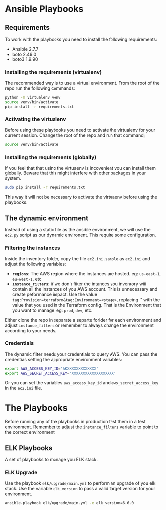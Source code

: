 # Ansible Playbooks

## Requirements

To work with the playbooks you need to install the following requirements:
- Ansible 2.7.7
- boto 2.49.0
- boto3 1.9.90

### Installing the requirements (virtualenv)

The recommended way is to use a virtual environment. From the root of the repo run the following commands:

```bash
python -m virtualenv venv
source venv/bin/activate
pip install -r requirements.txt
```

### Activating the virtualenv

Before using these playbooks you need to activate the virtualenv for your current session. Change the root of the repo and run that command;

```bash
source venv/bin/activate
```

### Installing the requirements (globally)

If you feel that that using the virtuaenv is incovenient you can install them globally. Beware that this might interfere with other packages in your system.

```bash
sudo pip install -r requirements.txt
```

This way it will not be necessary to activate the virtuaenv before using the playbooks.

## The dynamic environment

Instead of using a static file as the ansible environment, we will use the `ec2.py` script as our dynamic environent. This require some configuration.

### Filtering the instances

Inside the inventory folder, copy the file `ec2.ini.sample` as `ec2.ini` and adjust the following variables:

- **`regions`**: The AWS region where the instances are hosted. eg: `us-east-1`, `eu-west-1`, etc
- **`instance_filters`**: If we don't filter the intances you inventory will contain all the instances of you AWS account. This is unnecessary and create peformance impact. Use the value `tag:Provision=terraform&tag:Environment=<stage>`, replacing '<stage>' with the value that you used in the Terraform config. That is the Environment that you want to manage. eg: `prod`, `dev`, etc.

Either clone the repo in separate a separte forlder for each environment and adjust `instance_filters` or remember to always change the environment according to your needs.

### Credentials

The dynamic filter needs your credentials to query AWS. You can pass the credentias setting the appropriate environment variables:

```bash
export AWS_ACCESS_KEY_ID='AKXXXXXXXXXXXXX'
export AWS_SECRET_ACCESS_KEY='XXXXXXXXXXXXXXXXXXX'
```

Or you can set the variables `aws_access_key_id` and `aws_secret_access_key` in the `ec2.ini` file.

# The Playbooks

Before running any of the playbooks in production test them in a test environment. Remember to adjust the `instance_filters` variable to point to the correct environment.

## ELK Playbooks

A set of playbooks to manage you ELK stack.

### ELK Upgrade

Use the playbook `elk/upgrade/main.yml` to perform an upgrade of you elk stack. Use the variable `elk_version` to pass a valid target version for your environment.

```bash
ansible-playbook elk/upgrade/main.yml -e elk_version=6.6.0
```



